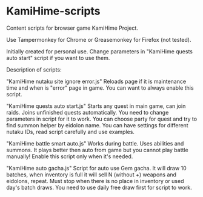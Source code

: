 # KamiHime-scripts
Content scripts for browser game KamiHime Project.

Use Tampermonkey for Chrome or Greasemonkey for Firefox (not tested).

Initially created for personal use. Change parameters in "KamiHime quests auto start" script if you want to use them.

Description of scripts:

"KamiHime nutaku site ignore error.js" Reloads page if it is maintenance time and when is "error" page in game. You can want to always enable this script.

"KamiHime quests auto start.js" Starts any quest in main game, can join raids. Joins unfinished quests automatically. You need to change parameters in script for it to work. You can choose party for quest and try to find summon helper by eidolon name. You can have settings for different nutaku IDs, read script carefully and use examples.

"KamiHime battle smart auto.js" Works during battle. Uses abilities and summons. It plays better then auto from game but you cannot play battle manually! Enable this script only when it's needed.

"KamiHime auto gacha.js" Script for auto use Gem gacha. It will draw 10 batches, when inventory is full it will sell N (without +) weapons and eidolons, repeat. Must stop when there is no place in inventory or used day's batch draws. You need to use daily free draw first for script to work.
